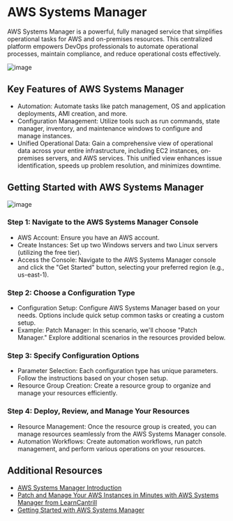 # **AWS Systems Manager**

AWS Systems Manager is a powerful, fully managed service that simplifies operational tasks for AWS and on-premises resources. This centralized platform empowers DevOps professionals to automate operational processes, maintain compliance, and reduce operational costs effectively.

![image](https://github.com/AditModi/90DaysOfDevOps/assets/48589838/cbb2acaf-fa66-4c75-883d-e980c951e90c)


## **Key Features of AWS Systems Manager**

- Automation: Automate tasks like patch management, OS and application deployments, AMI creation, and more.
- Configuration Management: Utilize tools such as run commands, state manager, inventory, and maintenance windows to configure and manage instances.
- Unified Operational Data: Gain a comprehensive view of operational data across your entire infrastructure, including EC2 instances, on-premises servers, and AWS services. This unified view enhances issue identification, speeds up problem resolution, and minimizes downtime.

## **Getting Started with AWS Systems Manager**

![image](https://github.com/AditModi/90DaysOfDevOps/assets/48589838/202dd720-a360-40f5-a5cc-95e18c2e043f)

### **Step 1: Navigate to the AWS Systems Manager Console**

- AWS Account: Ensure you have an AWS account.
- Create Instances: Set up two Windows servers and two Linux servers (utilizing the free tier).
- Access the Console: Navigate to the AWS Systems Manager console and click the "Get Started" button, selecting your preferred region (e.g., us-east-1).

### **Step 2: Choose a Configuration Type**

- Configuration Setup: Configure AWS Systems Manager based on your needs. Options include quick setup common tasks or creating a custom setup.
- Example: Patch Manager: In this scenario, we'll choose "Patch Manager." Explore additional scenarios in the resources provided below.

### **Step 3: Specify Configuration Options**

- Parameter Selection: Each configuration type has unique parameters. Follow the instructions based on your chosen setup.
- Resource Group Creation: Create a resource group to organize and manage your resources efficiently.

### **Step 4: Deploy, Review, and Manage Your Resources**

- Resource Management: Once the resource group is created, you can manage resources seamlessly from the AWS Systems Manager console.
- Automation Workflows: Create automation workflows, run patch management, and perform various operations on your resources.

## **Additional Resources**

- [AWS Systems Manager Introduction](https://aws.amazon.com/systems-manager/)
- [Patch and Manage Your AWS Instances in Minutes with AWS Systems Manager from LearnCantrill](https://www.youtube.com/watch?v=B2MecqC5nJA)
- [Getting Started with AWS Systems Manager](https://console.aws.amazon.com/systems-manager/home)
